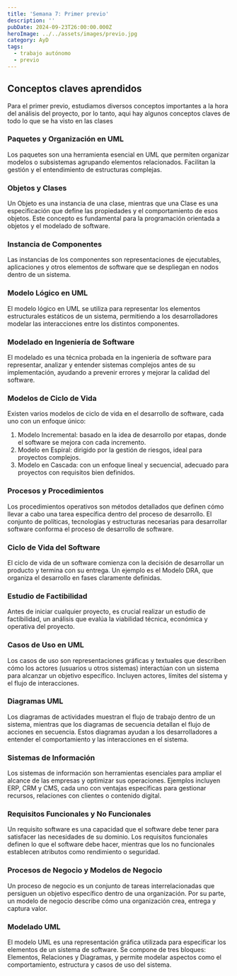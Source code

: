 ```yaml
---
title: 'Semana 7: Primer previo'
description: ''
pubDate: 2024-09-23T26:00:00.000Z
heroImage: ../../assets/images/previo.jpg
category: AyD
tags:
  - trabajo autónomo
  - previo
---
```


## Conceptos claves aprendidos

Para el primer previo, estudiamos diversos conceptos importantes a la hora del análisis del proyecto, por lo tanto, aqui hay algunos conceptos claves de todo lo que se ha visto en las clases

### Paquetes y Organización en UML

Los paquetes son una herramienta esencial en UML que permiten organizar modelos o subsistemas agrupando elementos relacionados. Facilitan la gestión y el entendimiento de estructuras complejas.

### Objetos y Clases

Un Objeto es una instancia de una clase, mientras que una Clase es una especificación que define las propiedades y el comportamiento de esos objetos. Este concepto es fundamental para la programación orientada a objetos y el modelado de software.

### Instancia de Componentes

Las instancias de los componentes son representaciones de ejecutables, aplicaciones y otros elementos de software que se despliegan en nodos dentro de un sistema.

### Modelo Lógico en UML

El modelo lógico en UML se utiliza para representar los elementos estructurales estáticos de un sistema, permitiendo a los desarrolladores modelar las interacciones entre los distintos componentes.

### Modelado en Ingeniería de Software

El modelado es una técnica probada en la ingeniería de software para representar, analizar y entender sistemas complejos antes de su implementación, ayudando a prevenir errores y mejorar la calidad del software.

### Modelos de Ciclo de Vida

Existen varios modelos de ciclo de vida en el desarrollo de software, cada uno con un enfoque único:

1. Modelo Incremental: basado en la idea de desarrollo por etapas, donde el software se mejora con cada incremento.
2. Modelo en Espiral: dirigido por la gestión de riesgos, ideal para proyectos complejos.
3. Modelo en Cascada: con un enfoque lineal y secuencial, adecuado para proyectos con requisitos bien definidos.

### Procesos y Procedimientos

Los procedimientos operativos son métodos detallados que definen cómo llevar a cabo una tarea específica dentro del proceso de desarrollo. El conjunto de políticas, tecnologías y estructuras necesarias para desarrollar software conforma el proceso de desarrollo de software.

### Ciclo de Vida del Software

El ciclo de vida de un software comienza con la decisión de desarrollar un producto y termina con su entrega. Un ejemplo es el Modelo DRA, que organiza el desarrollo en fases claramente definidas.

### Estudio de Factibilidad

Antes de iniciar cualquier proyecto, es crucial realizar un estudio de factibilidad, un análisis que evalúa la viabilidad técnica, económica y operativa del proyecto.

### Casos de Uso en UML

Los casos de uso son representaciones gráficas y textuales que describen cómo los actores (usuarios u otros sistemas) interactúan con un sistema para alcanzar un objetivo específico. Incluyen actores, límites del sistema y el flujo de interacciones.

### Diagramas UML

Los diagramas de actividades muestran el flujo de trabajo dentro de un sistema, mientras que los diagramas de secuencia detallan el flujo de acciones en secuencia. Estos diagramas ayudan a los desarrolladores a entender el comportamiento y las interacciones en el sistema.

### Sistemas de Información

Los sistemas de información son herramientas esenciales para ampliar el alcance de las empresas y optimizar sus operaciones. Ejemplos incluyen ERP, CRM y CMS, cada uno con ventajas específicas para gestionar recursos, relaciones con clientes o contenido digital.

### Requisitos Funcionales y No Funcionales

Un requisito software es una capacidad que el software debe tener para satisfacer las necesidades de su dominio. Los requisitos funcionales definen lo que el software debe hacer, mientras que los no funcionales establecen atributos como rendimiento o seguridad.

### Procesos de Negocio y Modelos de Negocio

Un proceso de negocio es un conjunto de tareas interrelacionadas que persiguen un objetivo específico dentro de una organización. Por su parte, un modelo de negocio describe cómo una organización crea, entrega y captura valor.

### Modelado UML

El modelo UML es una representación gráfica utilizada para especificar los elementos de un sistema de software. Se compone de tres bloques: Elementos, Relaciones y Diagramas, y permite modelar aspectos como el comportamiento, estructura y casos de uso del sistema.
